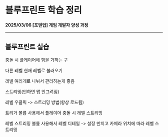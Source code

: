 # 블루프린트 학습 정리

**2025/03/06 [포텐업] 게임 개발자 양성 과정**

---

## 블루프린트 실습

충돌 시 플레이어에 힘을 가하는 구

다른 레벨 현재 레벨로 불러오기

레벨 여러개로 나눠서 관리하는게 좋음

스트리밍(안하면 맵 안그려짐)

레벨 우클릭 -> 스트리밍 방법(항상 로드됨)

트리거 볼륨 사용해서 플레이어 충돌 시 레벨 스트리밍

레벨 스트리밍 볼륨 사용해서 레벨 디테일 -> 설정 만지고 카메라 위치에 따라 레벨 스트리밍
